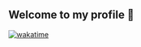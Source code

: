 ## Welcome to my profile 👋
[![wakatime](https://wakatime.com/badge/user/c2914490-a1ff-469e-9751-c6f7f416b31c.svg)](https://wakatime.com/@c2914490-a1ff-469e-9751-c6f7f416b31c)

